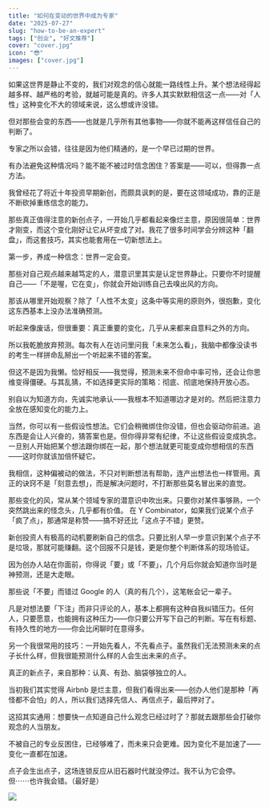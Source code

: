 ```yaml
---
title: "如何在变动的世界中成为专家"
date: "2025-07-27"
slug: "how-to-be-an-expert"
tags: ["创业", "好文推荐"]
cover: "cover.jpg"
icon: "😎"
images: ["cover.jpg"]
---
```

如果这世界是静止不变的，我们对观念的信心就能一路线性上升。某个想法经得起越多样、越严格的考验，就越可能是真的。许多人其实默默相信这一点——对「人性」这种变化不大的领域来说，这么想或许没错。



但对那些会变的东西——也就是几乎所有其他事物——你就不能再这样信任自己的判断了。



专家之所以会错，往往是因为他们精通的，是一个早已过期的世界。



有办法避免这种情况吗？能不能不被过时信念困住？答案是——可以，但得靠一点方法。



我曾经花了将近十年投资早期新创，而颇具讽刺的是，要在这领域成功，靠的正是不断砍掉重练信念的能力。



那些真正值得注意的新创点子，一开始几乎都看起来像烂主意，原因很简单：世界才刚变，而这个变化刚好让它从坏变成了对。我花了很多时间学会分辨这种「翻盘」，而这套技巧，其实也能套用在一切新想法上。



第一步，养成一种信念：世界一定会变。



那些对自己观点越来越笃定的人，潜意识里其实是认定世界静止。只要你不时提醒自己——「不是喔，它在变」，你就会开始训练自己去嗅出风的方向。



那该从哪里开始观察？除了「人性不太变」这条中等实用的原则外，很抱歉，变化这东西基本上没办法准确预测。



听起来像废话，但很重要：真正重要的变化，几乎从来都来自意料之外的方向。



所以我乾脆放弃预测。每次有人在访问里问我「未来怎么看」，我脑中都像没读书的考生一样拼命乱掰出一个听起来不错的答案。



但这不是因为我懒。恰好相反——我觉得，预测未来不但命中率可怜，还会让你思维变得僵硬。与其乱猜，不如选择更实际的策略：彻底、彻底地保持开放心态。



别自以为知道方向，先诚实地承认——我根本不知道哪边才是对的。然后把注意力全放在感知变化的能力上。



当然，你可以有一些假设性想法。它们会稍微绑住你没错，但也会驱动你前进。追东西是会让人兴奋的，猜答案也是。但你得非常有纪律，不让这些假设变成执念。
一旦别人开始把某个想法跟你绑在一起，那个想法就更可能变成你想相信的东西——这时你就该加倍怀疑它。



我相信，这种偏被动的做法，不只对判断想法有帮助，连产出想法也一样管用。真正的诀窍不是「刻意去想」，而是解决问题时，不打断那些莫名冒出来的直觉。



那些变化的风，常从某个领域专家的潜意识中吹出来。只要你对某件事够熟，一个突然跳出来的怪念头，几乎都有价值。
在 Y Combinator，如果我们说某个点子「疯了点」，那通常是称赞——搞不好还比「这点子不错」更赞。



新创投资人有极高的动机要刷新自己的信念。只要比别人早一步意识到某个点子不是垃圾，那就可能赚翻。这个回报不只是钱，更是你整个判断体系的现场验证。



因为创办人站在你面前，你得说「要」或「不要」，几个月后你就会知道你当时是神预测，还是大走眼。



那些说「不要」而错过 Google 的人（真的有几个），这笔帐会记一辈子。



凡是对想法要「下注」而非只评论的人，基本上都拥有这种自我纠错压力。任何人，只要愿意，也能拥有这种压力——你只要公开写下自己的判断。写在有标题、有持久性的地方——你会比闲聊时在意得多。



另一个我很常用的技巧：一开始先看人，不先看点子。虽然我们无法预测未来的点子长什么样，但我很能预测什么样的人会生出未来的点子。



真正的新点子，来自那种：认真、有劲、脑袋够独立的人。



当初我们其实觉得 Airbnb 是烂主意，但我们看得出来——创办人他们是那种「再怪都不会怕」的人，所以我们选择先信人、再信点子，最后押对了。



这招其实通用：想要快一点知道自己什么观念已经过时了？那就去跟那些会打破你观念的人当朋友。



不被自己的专业反困住，已经够难了，而未来只会更难。因为变化不是加速了——变化一直都在加速。



点子会生出点子，这场连锁反应从旧石器时代就没停过。我不认为它会停。
但⋯⋯也许我会错。（最好是）




![](https://prod-files-secure.s3.us-west-2.amazonaws.com/112d0858-5090-4d34-a606-b75eb8d65fd2/46476355-9cf3-4e99-9b7a-3531bc426380/1000202064.png?X-Amz-Algorithm=AWS4-HMAC-SHA256&X-Amz-Content-Sha256=UNSIGNED-PAYLOAD&X-Amz-Credential=ASIAZI2LB4662XC23KEE%2F20250921%2Fus-west-2%2Fs3%2Faws4_request&X-Amz-Date=20250921T133115Z&X-Amz-Expires=3600&X-Amz-Security-Token=IQoJb3JpZ2luX2VjEIr%2F%2F%2F%2F%2F%2F%2F%2F%2F%2FwEaCXVzLXdlc3QtMiJGMEQCIEQU%2FLuXJR1WPotShPAZS1rP4OwqBuBideoAIsxRR%2Bu%2FAiAeoNKTU5wdlRP%2FnUY5GDU4dV6KmoNDCilKHkqTqsXRqSr%2FAwgTEAAaDDYzNzQyMzE4MzgwNSIMmanHhp%2FWZhk2rd0jKtwDSeIzfTk%2FpI1iHlO6Ju51wbwRhSRfa6%2B36s6yX8J1Qja2BrJlMGZ6kgCUMa%2Bz4Usp0fu%2FqHgFK1EFmhaFEZwPIs5B3GPip3R2%2FXEBb%2Fh9wXH%2Bx8CGlVixhDbo6iX89qTqoeu30ZbNwUw9qW8mksxmplUTIeFhUfhAb7NjOGrSlQTxDYfMMx7204easKoi7MIEVuXnCtW3UE5X5GHI9WiPirgflznGvWggeX41fDJUqA5IYO6Ug19sraOFjDZ7Xg5rww2fWdp7n3CLyTg8Ei2kJZx7CqVWwo8PzE0k7XczjZql9kF4DhRFrMDFNjgWj%2FeUokHxNJVJW7ZBqMJgKMkve%2BY%2FTlHyVp7qHk6po1EH3%2BiM99UqZ%2BIaDuLggbmZ7s7CRiHiD5petDH9jk855mEsJo6L5iQ6BfgHaunKxcV9HPhWTadl%2FN8Aq0BIvBqAQGbjkKfY9%2F7PtKMLBaQ3VckFM31jLjjZ2eDxKF8tEgOfwRrHVCgRnPkzYaFCKAco%2BJWwiLRAZX1PueW7L11gmGtse8osmk1xAqPWf9bgjj4iHoyks%2BU7%2Bd5p85BASKu8ohikL0D9Mzr%2BfV09sNo85epDslWEhKvOuXRY6Vc0O5wlkkm2h9IR2PV8vbVGx6swpZq%2FxgY6pgFl9uiV1MYxRhJLs%2BVcHOz1dIN0aEW3XIFcNlX1hFqYVJ4U4yTg%2BRoNevf0TKhvVKdY0ydT%2B4MNS1wjttz%2F6j0m%2Bw9%2Fu%2B21d8VbIe%2BBGXdQYreA9Mt0ylwSHigAid2%2BdyoJpotXoAzpNAYNtmFPr9jsuol2H4783qlDnHgILy14yueh%2F5LgIJ4FPN5n3UD6IEtJFKmot0IEmRFoUZ%2FQZxTo1e76VvwP&X-Amz-Signature=4469ecb19fba10c5defbd57253ca2f05a52d39228ff2dbf9b4b4312d68bd993f&X-Amz-SignedHeaders=host&x-amz-checksum-mode=ENABLED&x-id=GetObject)

